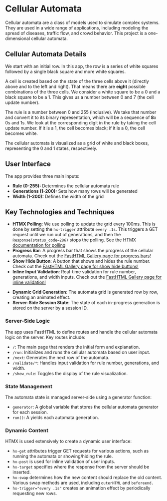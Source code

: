 # Cellular Automata
Cellular automata are a class of models used to simulate complex systems. They are used in a wide range of applications, including modeling the spread of diseases, traffic flow, and crowd behavior. This project is a one-dimensional cellular automata.

## Cellular Automata Details

We start with an initial row. In this app, the row is a series of white squares followed by a single black square and more white squares.

A cell is created based on the state of the three cells above it (directly above and to the left and right). That means there are **eight** possible combinations of the three cells. We consider a white square to be a 0 and a black square to be a 1. This gives us a number between 0 and 7 (the cell update number).

The rule is a number between 0 and 255 (inclusive). We take that number and convert it to its binary representation, which will be a sequence of **8**x 0s and 1s. We look at the corresponding digit in the rule by taking the cell update number. If it is a 1, the cell becomes black; if it is a 0, the cell becomes white.

The cellular automata is visualized as a grid of white and black boxes, representing the 0 and 1 states, respectively.

## User Interface

The app provides three main inputs:

- **Rule (0-255):** Determines the cellular automata rule
- **Generations (1-200):** Sets how many rows will be generated
- **Width (1-200):** Defines the width of the grid

## Key Technologies and Techniques

* **HTMX Polling**: We use polling to update the grid every 100ms. This is done by setting the `hx-trigger` attribute `every .1s`. This triggers a GET request until we run out of generations, and then the `Response(status_code=286)` stops the polling.  See the [HTMX documentation for polling](https://htmx.org/docs/#polling)
* **Progress Bar**:  A progress bar that shows the progress of the cellular automata.  Check out the [FastHTML Gallery page for progress bars!](https://gallery.fastht.ml/widgets/progress_bar/display)
* **Show Hide Button**: A button that shows and hides the rule number.  Check out the [FastHTML Gallery page for show hide buttons!](https://gallery.fastht.ml/widgets/show_hide/display)
* **Inline Input Validation**:  Real-time validation for rule number, generations, and width inputs.  Check out the [FastHTML Gallery page for inline validation!](https://gallery.fastht.ml/dynamic_user_interface/inline_validation/display)
+ **Dynamic Grid Generation**: The automata grid is generated row by row, creating an animated effect.
+ **Server-Side Session State**: The state of each in-progress generation is stored on the server by a session ID.

### Server-Side Logic
The app uses FastHTML to define routes and handle the cellular automata logic on the server. Key routes include:

- `/`: The main page that renders the initial form and explanation.
- `/run`: Initializes and runs the cellular automata based on user input.
- `/next`: Generates the next row of the automata.
- `/validate/*`: Handles input validation for rule number, generations, and width.
- `/show_rule`: Toggles the display of the rule visualization.

### State Management
The automata state is managed server-side using a generator function:

- `generator`: A global variable that stores the cellular automata generator for each session.
- `run()`: A yields each automata generation.

### Dynamic Content
HTMX is used extensively to create a dynamic user interface:

- `hx-get` attributes trigger GET requests for various actions, such as running the automata or showing/hiding the rule.
- `hx-post` is used for inline validation of user inputs.
- `hx-target` specifies where the response from the server should be inserted.
- `hx-swap` determines how the new content should replace the old content. Various swap methods are used, including `outerHTML` and `beforeend.`
- `hx-trigger="every .1s"` creates an animation effect by periodically requesting new rows.




